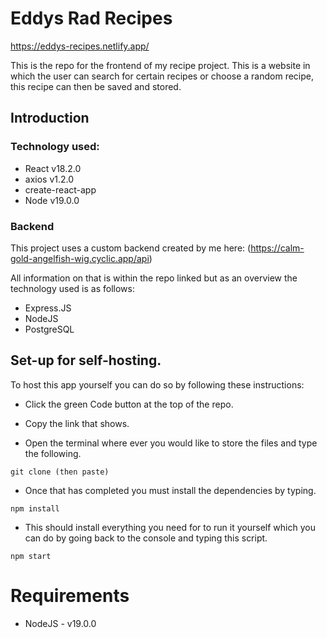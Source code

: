 # Eddys Rad Recipes

<a>https://eddys-recipes.netlify.app/</a>

This is the repo for the frontend of my recipe project. This is a website in which the user can search for certain recipes or choose a random recipe, this recipe can then be saved and stored.

## Introduction

### Technology used:

- React v18.2.0
- axios v1.2.0
- create-react-app
- Node v19.0.0

### Backend

This project uses a custom backend created by me here: (https://calm-gold-angelfish-wig.cyclic.app/api)

All information on that is within the repo linked but as an overview the technology used is as follows:

- Express.JS
- NodeJS
- PostgreSQL

## Set-up for self-hosting.

To host this app yourself you can do so by following these instructions:

- Click the green Code button at the top of the repo.

- Copy the link that shows.

- Open the terminal where ever you would like to store the files and type the following.

```
git clone (then paste)
```

- Once that has completed you must install the dependencies by typing.

```
npm install
```

- This should install everything you need for to run it yourself which you can do by going back to the console and typing this script.

```
npm start
```

# Requirements

- NodeJS - v19.0.0
